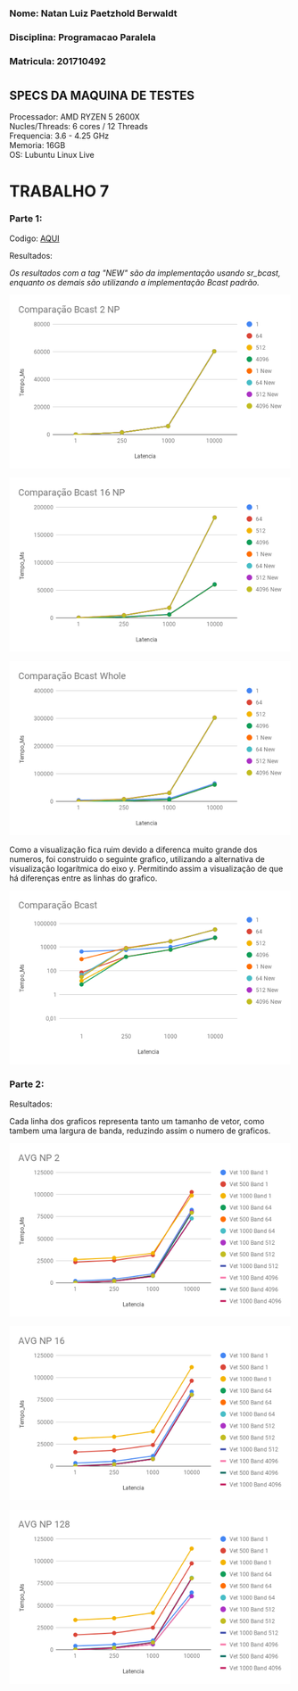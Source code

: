 ### Nome: Natan Luiz Paetzhold Berwaldt
### Disciplina: Programacao Paralela
### Matricula: 201710492

#  

## SPECS DA MAQUINA DE TESTES  
  
  Processador: AMD RYZEN 5 2600X   
  Nucles/Threads: 6 cores / 12 Threads   
  Frequencia: 3.6 - 4.25 GHz  
  Memoria: 16GB  
  OS: Lubuntu Linux Live  
  
    
      

# TRABALHO 7

### Parte 1:
  
  Codigo: [AQUI](new_bcast.c)

  Resultados:
  
  *Os resultados com a tag "NEW" são da implementação usando sr_bcast, enquanto os demais são utilizando a implementação Bcast padrão.*
  
  ![](images/bcast2.png)
  
    
      
        
    
  ![](images/bcast16.png)
  
    
      
        
    
  ![](images/bcast128p2.png)
  
    
      
        
   Como a visualização fica ruim devido a diferenca muito grande dos numeros, foi construido o seguinte grafico, utilizando a alternativa de visualização logarítmica do eixo y. Permitindo assim a visualização de que há diferenças entre as linhas do grafico.
    
  ![](images/bcast128.png)
  
    
      
        
  
  

### Parte 2:
  Resultados:

Cada linha dos graficos representa tanto um tamanho de vetor, como tambem uma largura de banda, reduzindo assim o numero de graficos.

  
  ![](images/avg2.png)
  
    
      
        
  
    
  ![](images/avg16.png)
  
    
      
        
  
    
  ![](images/avg128.png)
  
    
      
        
  

